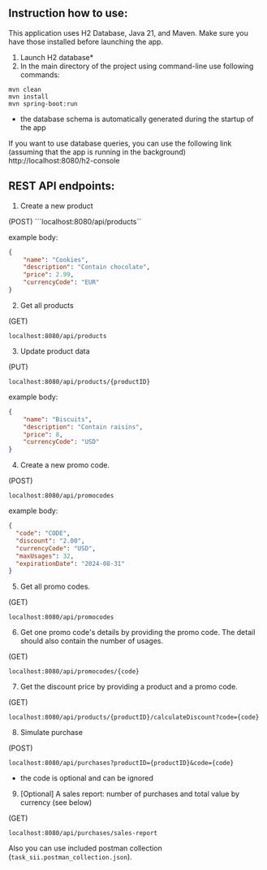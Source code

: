 ## Instruction how to use:
This application uses H2 Database, Java 21, and Maven. Make sure you have those installed before launching the app.

1. Launch H2 database*
2. In the main directory of the project using command-line use following commands:
```
mvn clean
mvn install
mvn spring-boot:run
```
* the database schema is automatically generated during the startup of the app

If you want to use database queries, you can use the following link (assuming that the app is running in the background)
http://localhost:8080/h2-console

## REST API endpoints:

1. Create a new product

(POST)
```localhost:8080/api/products``

example body:

```json
{
    "name": "Cookies",
    "description": "Contain chocolate",
    "price": 2.99,
    "currencyCode": "EUR"
}
```


2. Get all products

(GET)
```
localhost:8080/api/products
```

3. Update product data

(PUT)
```
localhost:8080/api/products/{productID}
```

example body:

```json
{
    "name": "Biscuits",
    "description": "Contain raisins",
    "price": 8,
    "currencyCode": "USD"
}
```

4. Create a new promo code.

(POST)
```
localhost:8080/api/promocodes
```

example body:

```json
{
  "code": "CODE",
  "discount": "2.00",
  "currencyCode": "USD",
  "maxUsages": 32,
  "expirationDate": "2024-08-31"
}
```

5. Get all promo codes.

(GET)
```
localhost:8080/api/promocodes
```

6. Get one promo code's details by providing the promo code. The detail should also contain the number of usages.

(GET)
```
localhost:8080/api/promocodes/{code}
```

7. Get the discount price by providing a product and a promo code.

(GET)
```
localhost:8080/api/products/{productID}/calculateDiscount?code={code}
```

8. Simulate purchase

(POST)
```
localhost:8080/api/purchases?productID={productID}&code={code}
```
* the code is optional and can be ignored


9. [Optional] A sales report: number of purchases and total value by currency (see below)

(GET)
```
localhost:8080/api/purchases/sales-report
```

Also you can use included postman collection (`task_sii.postman_collection.json`).
